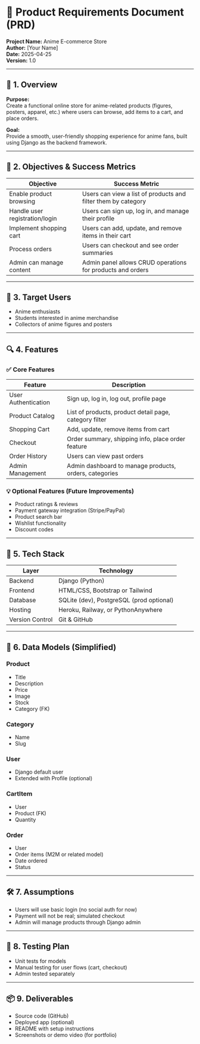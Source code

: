 
# 📝 Product Requirements Document (PRD)

**Project Name:** Anime E-commerce Store  
**Author:** [Your Name]  
**Date:** 2025-04-25  
**Version:** 1.0

---

## 🔖 1. Overview

**Purpose:**  
Create a functional online store for anime-related products (figures, posters, apparel, etc.) where users can browse, add items to a cart, and place orders.

**Goal:**  
Provide a smooth, user-friendly shopping experience for anime fans, built using Django as the backend framework.

---

## 🎯 2. Objectives & Success Metrics

| Objective                        | Success Metric                                                |
|----------------------------------|---------------------------------------------------------------|
| Enable product browsing          | Users can view a list of products and filter them by category |
| Handle user registration/login   | Users can sign up, log in, and manage their profile           |
| Implement shopping cart          | Users can add, update, and remove items in their cart         |
| Process orders                   | Users can checkout and see order summaries                    |
| Admin can manage content         | Admin panel allows CRUD operations for products and orders    |

---

## 👤 3. Target Users

- Anime enthusiasts  
- Students interested in anime merchandise  
- Collectors of anime figures and posters  

---

## 🔍 4. Features

### ✅ Core Features

| Feature             | Description                                           |
|---------------------|-------------------------------------------------------|
| User Authentication | Sign up, log in, log out, profile page               |
| Product Catalog     | List of products, product detail page, category filter |
| Shopping Cart       | Add, update, remove items from cart                  |
| Checkout            | Order summary, shipping info, place order feature    |
| Order History       | Users can view past orders                           |
| Admin Management    | Admin dashboard to manage products, orders, categories|

### 💡 Optional Features (Future Improvements)

- Product ratings & reviews  
- Payment gateway integration (Stripe/PayPal)  
- Product search bar  
- Wishlist functionality  
- Discount codes  

---

## 🧱 5. Tech Stack

| Layer          | Technology                   |
|----------------|------------------------------|
| Backend        | Django (Python)              |
| Frontend       | HTML/CSS, Bootstrap or Tailwind |
| Database       | SQLite (dev), PostgreSQL (prod optional) |
| Hosting        | Heroku, Railway, or PythonAnywhere |
| Version Control| Git & GitHub                 |

---

## 🧩 6. Data Models (Simplified)

### Product
- Title  
- Description  
- Price  
- Image  
- Stock  
- Category (FK)  

### Category
- Name  
- Slug  

### User
- Django default user  
- Extended with Profile (optional)  

### CartItem
- User  
- Product (FK)  
- Quantity  

### Order
- User  
- Order items (M2M or related model)  
- Date ordered  
- Status  

---

## 🛠 7. Assumptions

- Users will use basic login (no social auth for now)  
- Payment will not be real; simulated checkout  
- Admin will manage products through Django admin  

---

## 🧪 8. Testing Plan

- Unit tests for models  
- Manual testing for user flows (cart, checkout)  
- Admin tested separately  

---

## 📦 9. Deliverables

- Source code (GitHub)  
- Deployed app (optional)  
- README with setup instructions  
- Screenshots or demo video (for portfolio)
